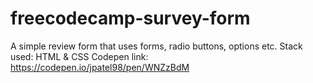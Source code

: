 # freecodecamp-survey-form
A simple review form that uses forms, radio buttons, options etc. 
Stack used: HTML &amp; CSS
Codepen link: https://codepen.io/jpatel98/pen/WNZzBdM
